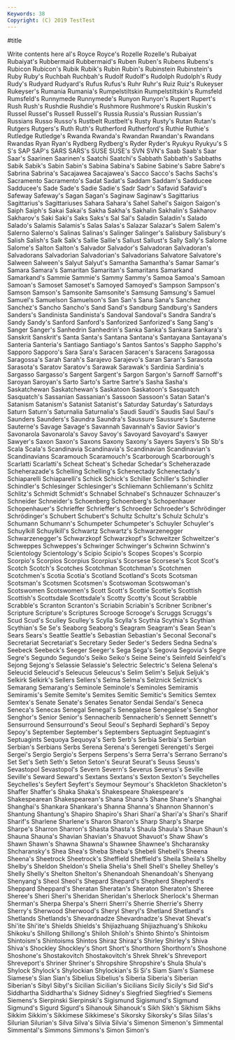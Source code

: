 ```yaml
---
Keywords: 38
Copyright: (C) 2019 TestTest
---
```


#title

Write contents here
al's Royce Royce's Rozelle Rozelle's Rubaiyat Rubaiyat's Rubbermaid
Rubbermaid's Ruben Ruben's Rubens Rubens's Rubicon Rubicon's Rubik Rubik's Rubin
Rubin's Rubinstein Rubinstein's Ruby Ruby's Ruchbah Ruchbah's Rudolf Rudolf's Rudolph
Rudolph's Rudy Rudy's Rudyard Rudyard's Rufus Rufus's Ruhr Ruhr's Ruiz
Ruiz's Rukeyser Rukeyser's Rumania Rumania's Rumpelstiltskin Rumpelstiltskin's Rumsfeld Rumsfeld's Runnymede
Runnymede's Runyon Runyon's Rupert Rupert's Rush Rush's Rushdie Rushdie's Rushmore
Rushmore's Ruskin Ruskin's Russel Russel's Russell Russell's Russia Russia's Russian
Russian's Russians Russo Russo's Rustbelt Rustbelt's Rusty Rusty's Rutan Rutan's
Rutgers Rutgers's Ruth Ruth's Rutherford Rutherford's Ruthie Ruthie's Rutledge Rutledge's
Rwanda Rwanda's Rwandan Rwandan's Rwandans Rwandas Ryan Ryan's Rydberg Rydberg's
Ryder Ryder's Ryukyu Ryukyu's S S's SAP SAP's SARS SARS's
SUSE SUSE's SVN SVN's Saab Saab's Saar Saar's Saarinen Saarinen's
Saatchi Saatchi's Sabbath Sabbath's Sabbaths Sabik Sabik's Sabin Sabin's Sabina
Sabina's Sabine Sabine's Sabre Sabre's Sabrina Sabrina's Sacajawea Sacajawea's Sacco
Sacco's Sachs Sachs's Sacramento Sacramento's Sadat Sadat's Saddam Saddam's Sadducee
Sadducee's Sade Sade's Sadie Sadie's Sadr Sadr's Safavid Safavid's Safeway
Safeway's Sagan Sagan's Saginaw Saginaw's Sagittarius Sagittarius's Sagittariuses Sahara Sahara's
Sahel Sahel's Saigon Saigon's Saiph Saiph's Sakai Sakai's Sakha Sakha's
Sakhalin Sakhalin's Sakharov Sakharov's Saki Saki's Saks Saks's Sal Sal's
Saladin Saladin's Salado Salado's Salamis Salamis's Salas Salas's Salazar Salazar's
Salem Salem's Salerno Salerno's Salinas Salinas's Salinger Salinger's Salisbury Salisbury's
Salish Salish's Salk Salk's Sallie Sallie's Sallust Sallust's Sally Sally's
Salome Salome's Salton Salton's Salvador Salvador's Salvadoran Salvadoran's Salvadorans Salvadorian
Salvadorian's Salvadorians Salvatore Salvatore's Salween Salween's Salyut Salyut's Samantha Samantha's
Samar Samar's Samara Samara's Samaritan Samaritan's Samaritans Samarkand Samarkand's Sammie
Sammie's Sammy Sammy's Samoa Samoa's Samoan Samoan's Samoset Samoset's Samoyed
Samoyed's Sampson Sampson's Samson Samson's Samsonite Samsonite's Samsung Samsung's Samuel
Samuel's Samuelson Samuelson's San San's Sana Sana's Sanchez Sanchez's Sancho
Sancho's Sand Sand's Sandburg Sandburg's Sanders Sanders's Sandinista Sandinista's Sandoval
Sandoval's Sandra Sandra's Sandy Sandy's Sanford Sanford's Sanforized Sanforized's Sang
Sang's Sanger Sanger's Sanhedrin Sanhedrin's Sanka Sanka's Sankara Sankara's Sanskrit
Sanskrit's Santa Santa's Santana Santana's Santayana Santayana's Santeria Santeria's Santiago
Santiago's Santos Santos's Sappho Sappho's Sapporo Sapporo's Sara Sara's Saracen
Saracen's Saracens Saragossa Saragossa's Sarah Sarah's Sarajevo Sarajevo's Saran Saran's
Sarasota Sarasota's Saratov Saratov's Sarawak Sarawak's Sardinia Sardinia's Sargasso Sargasso's
Sargent Sargent's Sargon Sargon's Sarnoff Sarnoff's Saroyan Saroyan's Sarto Sarto's
Sartre Sartre's Sasha Sasha's Saskatchewan Saskatchewan's Saskatoon Saskatoon's Sasquatch Sasquatch's
Sassanian Sassanian's Sassoon Sassoon's Satan Satan's Satanism Satanism's Satanist Satanist's
Saturday Saturday's Saturdays Saturn Saturn's Saturnalia Saturnalia's Saudi Saudi's Saudis
Saul Saul's Saunders Saunders's Saundra Saundra's Saussure Saussure's Sauterne Sauterne's
Savage Savage's Savannah Savannah's Savior Savior's Savonarola Savonarola's Savoy Savoy's
Savoyard Savoyard's Sawyer Sawyer's Saxon Saxon's Saxons Saxony Saxony's Sayers
Sayers's Sb Sb's Scala Scala's Scandinavia Scandinavia's Scandinavian Scandinavian's Scandinavians
Scaramouch Scaramouch's Scarborough Scarborough's Scarlatti Scarlatti's Scheat Scheat's Schedar Schedar's
Scheherazade Scheherazade's Schelling Schelling's Schenectady Schenectady's Schiaparelli Schiaparelli's Schick Schick's
Schiller Schiller's Schindler Schindler's Schlesinger Schlesinger's Schliemann Schliemann's Schlitz Schlitz's
Schmidt Schmidt's Schnabel Schnabel's Schnauzer Schnauzer's Schneider Schneider's Schoenberg Schoenberg's
Schopenhauer Schopenhauer's Schrieffer Schrieffer's Schroeder Schroeder's Schrödinger Schrödinger's Schubert Schubert's
Schultz Schultz's Schulz Schulz's Schumann Schumann's Schumpeter Schumpeter's Schuyler Schuyler's
Schuylkill Schuylkill's Schwartz Schwartz's Schwarzenegger Schwarzenegger's Schwarzkopf Schwarzkopf's Schweitzer Schweitzer's
Schweppes Schweppes's Schwinger Schwinger's Schwinn Schwinn's Scientology Scientology's Scipio Scipio's
Scopes Scopes's Scorpio Scorpio's Scorpios Scorpius Scorpius's Scorsese Scorsese's Scot
Scot's Scotch Scotch's Scotches Scotchman Scotchman's Scotchmen Scotchmen's Scotia Scotia's
Scotland Scotland's Scots Scotsman Scotsman's Scotsmen Scotsmen's Scotswoman Scotswoman's Scotswomen
Scotswomen's Scott Scott's Scottie Scottie's Scottish Scottish's Scottsdale Scottsdale's Scotty
Scotty's Scout Scrabble Scrabble's Scranton Scranton's Scriabin Scriabin's Scribner Scribner's
Scripture Scripture's Scriptures Scrooge Scrooge's Scruggs Scruggs's Scud Scud's Sculley
Sculley's Scylla Scylla's Scythia Scythia's Scythian Scythian's Se Se's Seaborg
Seaborg's Seagram Seagram's Sean Sean's Sears Sears's Seattle Seattle's Sebastian
Sebastian's Seconal Seconal's Secretariat Secretariat's Secretary Seder Seder's Seders Sedna
Sedna's Seebeck Seebeck's Seeger Seeger's Sega Sega's Segovia Segovia's Segre
Segre's Segundo Segundo's Seiko Seiko's Seine Seine's Seinfeld Seinfeld's Sejong
Sejong's Selassie Selassie's Selectric Selectric's Selena Selena's Seleucid Seleucid's Seleucus
Seleucus's Selim Selim's Seljuk Seljuk's Selkirk Selkirk's Sellers Sellers's Selma
Selma's Selznick Selznick's Semarang Semarang's Seminole Seminole's Seminoles Semiramis Semiramis's
Semite Semite's Semites Semitic Semitic's Semitics Semtex Semtex's Senate Senate's
Senates Senator Sendai Sendai's Seneca Seneca's Senecas Senegal Senegal's Senegalese
Senegalese's Senghor Senghor's Senior Senior's Sennacherib Sennacherib's Sennett Sennett's Sensurround
Sensurround's Seoul Seoul's Sephardi Sephardi's Sepoy Sepoy's September September's Septembers
Septuagint Septuagint's Septuagints Sequoya Sequoya's Serb Serb's Serbia Serbia's Serbian
Serbian's Serbians Serbs Serena Serena's Serengeti Serengeti's Sergei Sergei's Sergio
Sergio's Serpens Serpens's Serra Serra's Serrano Serrano's Set Set's Seth
Seth's Seton Seton's Seurat Seurat's Seuss Seuss's Sevastopol Sevastopol's Severn
Severn's Severus Severus's Seville Seville's Seward Seward's Sextans Sextans's Sexton
Sexton's Seychelles Seychelles's Seyfert Seyfert's Seymour Seymour's Shackleton Shackleton's Shaffer
Shaffer's Shaka Shaka's Shakespeare Shakespeare's Shakespearean Shakespearean's Shana Shana's Shane
Shane's Shanghai Shanghai's Shankara Shankara's Shanna Shanna's Shannon Shannon's Shantung
Shantung's Shapiro Shapiro's Shari Shari'a Shari'a's Shari's Sharif Sharif's Sharlene
Sharlene's Sharon Sharon's Sharp Sharp's Sharpe Sharpe's Sharron Sharron's Shasta
Shasta's Shaula Shaula's Shaun Shaun's Shauna Shauna's Shavian Shavian's Shavuot
Shavuot's Shaw Shaw's Shawn Shawn's Shawna Shawna's Shawnee Shawnee's Shcharansky
Shcharansky's Shea Shea's Sheba Sheba's Shebeli Shebeli's Sheena Sheena's Sheetrock
Sheetrock's Sheffield Sheffield's Sheila Sheila's Shelby Shelby's Sheldon Sheldon's Shelia
Shelia's Shell Shell's Shelley Shelley's Shelly Shelly's Shelton Shelton's Shenandoah
Shenandoah's Shenyang Shenyang's Sheol Sheol's Shepard Shepard's Shepherd Shepherd's Sheppard
Sheppard's Sheratan Sheratan's Sheraton Sheraton's Sheree Sheree's Sheri Sheri's Sheridan
Sheridan's Sherlock Sherlock's Sherman Sherman's Sherpa Sherpa's Sherri Sherri's Sherrie
Sherrie's Sherry Sherry's Sherwood Sherwood's Sheryl Sheryl's Shetland Shetland's Shetlands
Shetlands's Shevardnadze Shevardnadze's Shevat Shevat's Shi'ite Shi'ite's Shields Shields's Shijiazhuang
Shijiazhuang's Shikoku Shikoku's Shillong Shillong's Shiloh Shiloh's Shinto Shinto's Shintoism
Shintoism's Shintoisms Shintos Shiraz Shiraz's Shirley Shirley's Shiva Shiva's Shockley
Shockley's Short Short's Shorthorn Shorthorn's Shoshone Shoshone's Shostakovitch Shostakovitch's Shrek
Shrek's Shreveport Shreveport's Shriner Shriner's Shropshire Shropshire's Shula Shula's Shylock
Shylock's Shylockian Shylockian's Si Si's Siam Siam's Siamese Siamese's Sian
Sian's Sibelius Sibelius's Siberia Siberia's Siberian Siberian's Sibyl Sibyl's Sicilian
Sicilian's Sicilians Sicily Sicily's Sid Sid's Siddhartha Siddhartha's Sidney Sidney's
Siegfried Siegfried's Siemens Siemens's Sierpinski Sierpinski's Sigismund Sigismund's Sigmund Sigmund's
Sigurd Sigurd's Sihanouk Sihanouk's Sikh Sikh's Sikhism Sikhs Sikkim Sikkim's
Sikkimese Sikkimese's Sikorsky Sikorsky's Silas Silas's Silurian Silurian's Silva Silva's
Silvia Silvia's Simenon Simenon's Simmental Simmental's Simmons Simmons's Simon Simon's
